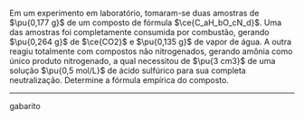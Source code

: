 Em um experimento em laboratório, tomaram-se duas amostras de $\pu{0,177 g}$ de um composto de fórmula $\ce{C_aH_bO_cN_d}$. Uma das amostras foi completamente consumida por combustão, gerando $\pu{0,264 g}$ de $\ce{CO2}$ e $\pu{0,135 g}$ de vapor de água. A outra reagiu totalmente com compostos não nitrogenados, gerando amônia como único produto nitrogenado, a qual necessitou de $\pu{3 cm3}$ de uma solução $\pu{0,5 mol/L}$ de ácido sulfúrico para sua completa neutralização. Determine a fórmula empírica do composto.

---

gabarito